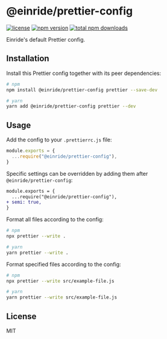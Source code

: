 # @einride/prettier-config

[![license](https://img.shields.io/npm/l/@einride/prettier-config.svg)](https://github.com/einride/prettier-config/blob/master/LICENSE)
[![npm version](https://img.shields.io/npm/v/@einride/prettier-config.svg)](https://www.npmjs.com/package/@einride/prettier-config)
[![total npm downloads](https://img.shields.io/npm/dt/@einride/prettier-config.svg)](https://www.npmjs.com/package/@einride/prettier-config)

Einride's default Prettier config.

## Installation

Install this Prettier config together with its peer dependencies:

```bash
# npm
npm install @einride/prettier-config prettier --save-dev

# yarn
yarn add @einride/prettier-config prettier --dev
```

## Usage

Add the config to your `.prettierrc.js` file:

```js
module.exports = {
  ...require("@einride/prettier-config"),
}
```

Specific settings can be overridden by adding them after
`@einride/prettier-config`:

```diff
module.exports = {
  ...require("@einride/prettier-config"),
+ semi: true,
}
```

Format all files according to the config:

```bash
# npm
npx prettier --write .

# yarn
yarn prettier --write .
```

Format specified files according to the config:

```bash
# npm
npx prettier --write src/example-file.js

# yarn
yarn prettier --write src/example-file.js
```

## License

MIT
